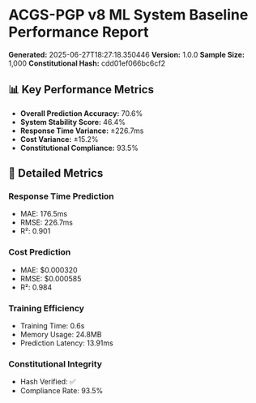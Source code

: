 # ACGS-PGP v8 ML System Baseline Performance Report

**Generated:** 2025-06-27T18:27:18.350446
**Version:** 1.0.0
**Sample Size:** 1,000
**Constitutional Hash:** cdd01ef066bc6cf2

## 📊 Key Performance Metrics

- **Overall Prediction Accuracy:** 70.6%
- **System Stability Score:** 46.4%
- **Response Time Variance:** ±226.7ms
- **Cost Variance:** ±15.2%
- **Constitutional Compliance:** 93.5%

## 🎯 Detailed Metrics

### Response Time Prediction
- MAE: 176.5ms
- RMSE: 226.7ms
- R²: 0.901

### Cost Prediction
- MAE: $0.000320
- RMSE: $0.000585
- R²: 0.984

### Training Efficiency
- Training Time: 0.6s
- Memory Usage: 24.8MB
- Prediction Latency: 13.91ms

### Constitutional Integrity
- Hash Verified: ✅
- Compliance Rate: 93.5%

